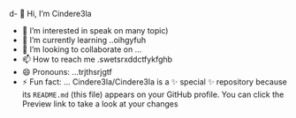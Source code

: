 d- 👋 Hi, I’m Cindere3la
- 👀 I’m interested in speak on many topic)
- 🌱 I’m currently learning ..oihgyfuh
- 💞️ I’m looking to collaborate on ...
- 📫 How to reach me .swetsrxddctfykfghb
- 😄 Pronouns: ...trjthsrjgtf
- ⚡ Fun fact: ...
Cindere3la/Cindere3la is a ✨ special ✨ repository because its `README.md` (this file) appears on your GitHub profile.
You can click the Preview link to take a look at your changes
